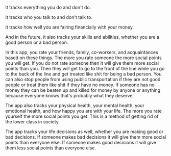 It tracks everything you do and don't do.

It tracks who you talk to and don't talk to.

It tracks how well you are fairing financially with your money.

And in the future, it also tracks your skills and abilities, whether you are a good person or a bad person.

In this app, you rate your friends, family, co-workers, and acquaintances based on these things. The more you rate someone the more social points you will get. If you do not rate someone then it will give them more social points than you. Then they will get to go to the front of the line while you go to the back of the line and get treated like shit for being a bad person. You can also stop people from using public transportation if they are not good people or treat them like shit if they have no money. If someone has no money they can be beaten up and killed for money by anyone or anything because everyone knows that's probably what they deserve.

The app also tracks your physical health, your mental health, your emotional health, and how happy you are with your life. The more you rate yourself the more social points you get. This is a method of getting rid of the lower class in society.

The app tracks your life decisions as well, whether you are making good or bad decisions. If someone makes bad decisions it will give them more social points than everyone else. If someone makes good decisions it will give them less social points than everyone else.

